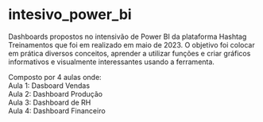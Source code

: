 # intesivo_power_bi
Dashboards propostos no intensivão de Power BI da plataforma Hashtag Treinamentos que foi em realizado em maio de 2023. O objetivo foi colocar em prática diversos conceitos, aprender a utilizar funções e criar gráficos informativos e visualmente interessantes usando a ferramenta.

Composto por 4 aulas onde: </br>
Aula 1: Dasboard Vendas </br>
Aula 2: Dashboard Produção </br>
Aula 3: Dashboard de RH </br>
Aula 4: Dashboard Financeiro </br>
